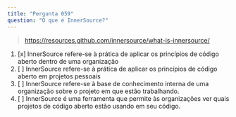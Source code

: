 ```yaml
---
title: "Pergunta 059"
question: "O que é InnerSource?"
---
```



> https://resources.github.com/innersource/what-is-innersource/
1. [x] InnerSource refere-se à prática de aplicar os princípios de código aberto dentro de uma organização
1. [ ] InnerSource refere-se à prática de aplicar os princípios de código aberto em projetos pessoais
1. [ ] InnerSource refere-se à base de conhecimento interna de uma organização sobre o projeto em que estão trabalhando.
1. [ ] InnerSource é uma ferramenta que permite às organizações ver quais projetos de código aberto estão usando em seu código.
